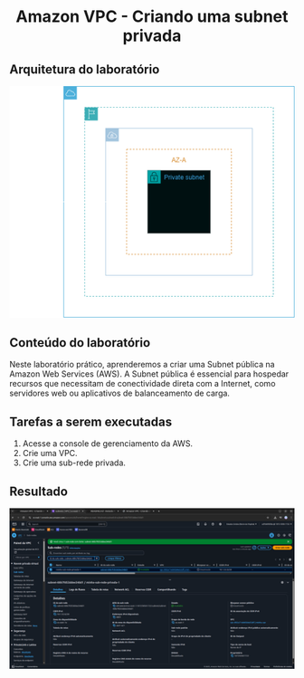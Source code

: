 <h1 align=center> Amazon VPC - Criando uma subnet privada </h1>

<h2>Arquitetura do laboratório</h2>

<div align=center>
    <img width="800px" src="arquitetura.png">
</div>

<h2> Conteúdo do laboratório </h2>

Neste laboratório prático, aprenderemos a criar uma Subnet pública na Amazon Web Services (AWS). A Subnet pública é essencial para hospedar recursos que necessitam de conectividade direta com a Internet, como servidores web ou aplicativos de balanceamento de carga.

<h2>Tarefas a serem executadas</h2>

1. Acesse a console de gerenciamento da AWS.
2. Crie uma VPC.
3. Crie uma sub-rede privada.

<h2>Resultado</h2>

<div align=center>
    <img width="800px" src="resultado.png">
</div>